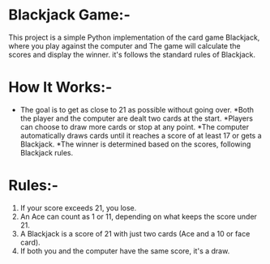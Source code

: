 # Blackjack Game:-
This project is a simple Python implementation of the card game Blackjack, where you play against the computer and The game will calculate the scores and display the winner.
it's follows the standard rules of Blackjack.
# How It Works:-

* The goal is to get as close to 21 as possible without going over.
*Both the player and the computer are dealt two cards at the start.
*Players can choose to draw more cards or stop at any point.
*The computer automatically draws cards until it reaches a score of at least 17 or gets a Blackjack.
*The winner is determined based on the scores, following Blackjack rules.

# Rules:-

1) If your score exceeds 21, you lose.
2) An Ace can count as 1 or 11, depending on what keeps the score under 21.
3) A Blackjack is a score of 21 with just two cards (Ace and a 10 or face card).
4) If both you and the computer have the same score, it's a draw.


